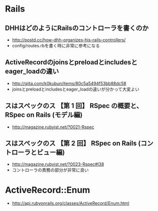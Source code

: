 # Rails
## DHHはどのようにRailsのコントローラを書くのか
- http://postd.cc/how-dhh-organizes-his-rails-controllers/
- config/routes.rbを書く時に非常に参考になる

## ActiveRecordのjoinsとpreloadとincludesとeager_loadの違い
- http://qiita.com/k0kubun/items/80c5a5494f53bb88dc58
- joinsとpreloadとincludesとeager_loadの違いが分かって大変よい

## スはスペックのス 【第 1 回】 RSpec の概要と、RSpec on Rails (モデル編)
- http://magazine.rubyist.net/?0021-Rspec

## スはスペックのス 【第 2 回】 RSpec on Rails (コントローラとビュー編)
- http://magazine.rubyist.net/?0023-Rspec#l38
- コントローラの責務の部分が非常に良い

# ActiveRecord::Enum
- http://api.rubyonrails.org/classes/ActiveRecord/Enum.html
